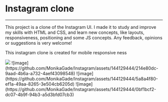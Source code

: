 <h1>Instagram clone</h1>
<hr>
<p>This project is a clone of the Instagram UI. I made it to study and improve my skills with HTML and CSS, and learn new concepts, like layouts, responsiveness, positioning and some JS concepts. Any feedback, opinions or suggestions is very welcome!</p>

<p>This instagram clone is created for mobile responsive ness </p>

<img src="![instagram](https://github.com/MonikaGade/Instagram/assets/144129444/46fdef9b-d41d-4f42-ab0e-4753f0b59c65)">
![image](https://github.com/MonikaGade/Instagram/assets/144129444/214e80dc-9aad-4b6a-a732-4aef43098548)
![image](https://github.com/MonikaGade/Instagram/assets/144129444/5a8a4f80-ef1a-49aa-8265-3e504cb6205d)
![image](https://github.com/MonikaGade/Instagram/assets/144129444/0bf1bcf2-dc07-4b9f-94b3-a5d3bfd07cb3)
